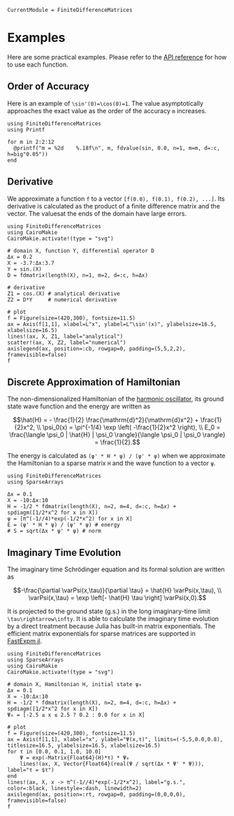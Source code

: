 ```@meta
CurrentModule = FiniteDifferenceMatrices
```

# Examples

Here are some practical examples. Please refer to the [API reference](./API.md) for how to use each function.

## Order of Accuracy

Here is an example of ``\sin'(0)=\cos(0)=1``. The value asymptotically approaches the exact value as the order of the accuracy ``m`` increases.

```@example
using FiniteDifferenceMatrices
using Printf

for m in 2:2:12
  @printf("m = %2d    %.18f\n", m, fdvalue(sin, 0.0, n=1, m=m, d=:c, h=big"0.05"))
end
```

## Derivative

We approximate a function `f` to a vector `[f(0.0), f(0.1), f(0.2), ...]`. Its derivative is calculated as the product of a finite difference matrix and the vector. The values ​​at the ends of the domain have large errors.

```@example
using FiniteDifferenceMatrices
using CairoMakie
CairoMakie.activate!(type = "svg")

# domain X, function Y, differential operator D
Δx = 0.2
X = -3.7:Δx:3.7
Y = sin.(X)
D = fdmatrix(length(X), n=1, m=2, d=:c, h=Δx)

# derivative
Z1 = cos.(X) # analytical derivative
Z2 = D*Y     # numerical derivative

# plot
f = Figure(size=(420,300), fontsize=11.5)
ax = Axis(f[1,1], xlabel=L"x", ylabel=L"\sin'(x)", ylabelsize=16.5, xlabelsize=16.5)
lines!(ax, X, Z1, label="analytical")
scatter!(ax, X, Z2, label="numerical")
axislegend(ax, position=:cb, rowgap=0, padding=(5,5,2,2), framevisible=false)
f
```

## Discrete Approximation of Hamiltonian

The non-dimensionalized Hamiltonian of the [harmonic oscillator](https://ohno.github.io/Antique.jl/stable/HarmonicOscillator/), its ground state wave function and the energy are written as

```math
\hat{H} = - \frac{1}{2} \frac{\mathrm{d}^2}{\mathrm{d}x^2} + \frac{1}{2}x^2,
\\
\psi_0(x) = \pi^{-1/4} \exp \left( -\frac{1}{2}x^2 \right),
\\
E_0 = \frac{\langle \psi_0 | \hat{H} | \psi_0 \rangle}{\langle \psi_0 | \psi_0 \rangle} = \frac{1}{2}.
```

The energy is calculated as `(ψ' * H * ψ) / (ψ' * ψ)` when we approximate the Hamiltonian to a sparse matrix `H` and the wave function to a vector `ψ`.

```@example
using FiniteDifferenceMatrices
using SparseArrays

Δx = 0.1
X = -10:Δx:10
H = -1/2 * fdmatrix(length(X), n=2, m=4, d=:c, h=Δx) + spdiagm([1/2*x^2 for x in X])
ψ = [π^(-1//4)*exp(-1/2*x^2) for x in X]
E = (ψ' * H * ψ) / (ψ' * ψ) # energy
# S = sqrt(Δx * ψ' * ψ) # norm
```

## Imaginary Time Evolution

The imaginary time Schrödinger equation and its formal solution are written as

```math
-\frac{\partial \varPsi(x,\tau)}{\partial \tau}
= \hat{H} \varPsi(x,\tau),
\\
\varPsi(x,\tau)
= \exp \left[- \hat{H} \tau \right] \varPsi(x,0).
```

It is projected to the ground state (g.s.) in the long imaginary-time limit ``\tau\rightarrow\infty``. It is able to calculate the imaginary time evolution by a direct treatment because Julia has built-in matrix exponentials. The efficient matrix exponentials for sparse matrices are supported in [FastExpm.jl](https://github.com/fmentink/FastExpm.jl).

```@example
using FiniteDifferenceMatrices
using SparseArrays
using CairoMakie
CairoMakie.activate!(type = "svg")

# domain X, Hamiltonian H, initial state ψ₀
Δx = 0.1
X = -10:Δx:10
H = -1/2 * fdmatrix(length(X), n=2, m=4, d=:c, h=Δx) + spdiagm([1/2*x^2 for x in X])
Ψ₀ = [-2.5 ≤ x ≤ 2.5 ? 0.2 : 0.0 for x in X]

# plot
f = Figure(size=(420,300), fontsize=11.5)
ax = Axis(f[1,1], xlabel="x", ylabel="Ψ(x,τ)", limits=(-5,5,0.0,0.8), titlesize=16.5, ylabelsize=16.5, xlabelsize=16.5)
for τ in [0.0, 0.1, 1.0, 10.0]
    Ψ = exp(-Matrix{Float64}(H)*τ) * Ψ₀
    lines!(ax, X, Vector{Float64}(real(Ψ / sqrt(Δx * Ψ' * Ψ))), label="τ = $τ")
end
lines!(ax, X, x -> π^(-1//4)*exp(-1/2*x^2), label="g.s.", color=:black, linestyle=:dash, linewidth=2)
axislegend(ax, position=:rt, rowgap=0, padding=(0,0,0,0), framevisible=false)
f
```